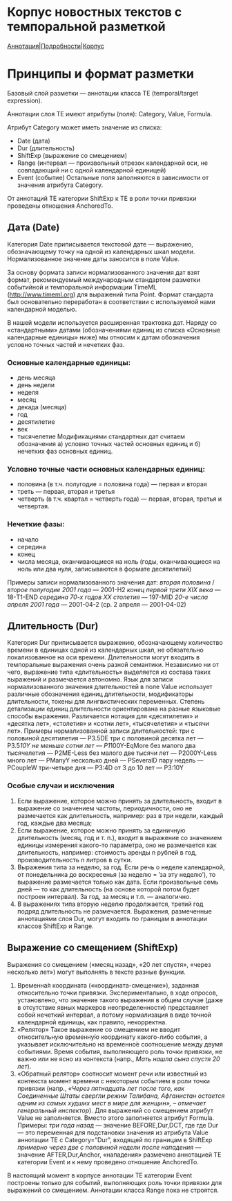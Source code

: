 # Корпус новостных текстов с темпоральной разметкой

[Аннотация](https://yes2helen.github.io/RuTimeCor/index.html)|[Подробности](https://yes2helen.github.io/RuTimeCor/details.html)|[Корпус](https://yes2helen.github.io/RuTimeCor/files.html)

# Принципы и формат разметки
Базовый слой разметки — аннотации класса TE (temporal/target expression).  

Аннотации слоя TE имеют атрибуты (поля): Category, Value, Formula.  

Атрибут Category может иметь значение из списка:
- Date (дата)
- Dur (длительность) 
- ShiftExp (выражение со смещением) 
- Range (интервал — произвольный отрезок календарной оси, не совпадающий ни с одной календарной единицей) 
- Event (событие)
Остальные поля заполняются в зависимости от значения атрибута Category.

От аннотаций TE категории ShiftExp к TE в роли точки привязки проведены отношения AnchoredTo. 
## Дата (Date)
Категория Date приписывается текстовой дате — выражению, обозначающему точку на одной из календарных шкал модели. Нормализованное значение даты заносится в поле Value.  

За основу формата записи нормализованного значения дат взят формат, рекомендуемый международным стандартом разметки событийной и темпоральной информации TimeML (http://www.timeml.org) для выражений типа Point. Формат стандарта был основательно переработан в соответствии с используемой нами календарной моделью. 

В нашей модели используется расширенная трактовка дат. Наряду со «стандартными» датами (обозначениями единиц из списка «Основные календарные единицы» ниже) мы относим к датам обозначения условно точных частей и нечетких фаз. 
### Основные календарные единицы:
- день месяца
- день недели
- неделя
- месяц
- декада (месяца)
- год
- десятилетие 
- век
- тысячелетие
Модификациями стандартных дат считаем обозначения а) условно точных частей основных единиц и б) нечетких фаз основных единиц.
### Условно точные части основных календарных единиц:
- половина (в т.ч. полугодие = половина года) — первая и вторая
- треть — первая, вторая и третья 
- четверть (в т.ч. квартал = четверть года) — первая, вторая, третья и четвертая.
### Нечеткие фазы:
- начало
- середина
- конец 
- числа месяца, оканчивающиеся на ноль (годы, оканчивающиеся на ноль или два нуля, записываются в формате десятилетий)

Примеры записи нормализованного значения дат:
*вторая половина* / *второе полугодие 2001 года* — 2001-H2
*конец первой трети XIX века* — 18-T1-END
*середина 70-х годов XX столетия* — 197-MID
*20-е числа апреля 2001 года* — 2001-04-2 (ср. 2 апреля — 2001-04-02)
## Длительность (Dur)
Категория Dur приписывается выражению, обозначающему количество времени в единицах одной из календарных шкал, не обязательно локализованное на оси времени. 
Длительности могут входить в темпоральные выражения очень разной семантики. Независимо ни от чего, выражение типа «длительность» выделяется из состава таких выражений и размечается автономно. 
Язык для записи нормализованного значения длительностей в поле Value использует различные обозначения единиц длительности, модификаторы длительности, токены для лингвистических переменных. 
Степень детализации единиц длительности ориентирована на разные языковые способы выражения. Различается нотация для «десятилетия» и «десятка лет», «столетия» и «сотни лет», «тысячелетия» и «тысячи лет». 
Примеры нормализованной записи длительностей: 
три с половиной десятилетия — P3.5DE
три с половиной десятка лет — P3.5*10Y
не меньше сотни лет — P1*100Y-EqMore
без малого два тысячелетия — P2ME-Less
без малого две тысячи лет — P2000Y-Less
много лет — PManyY
несколько дней — PSeveralD
пару недель — PCoupleW
три-четыре дня — P3:4D
от 3 до 10 лет — P3:10Y
### Особые случаи и исключения
1. Если выражение, которое можно принять за длительность, входит в выражение со значением частоты, периодичности, оно не размечается как длительность, например: раз в три недели, каждый год, каждые два месяца;
2. Если выражение, которое можно принять за единичную длительность (месяц, год и т. п.), входит в выражение со значением единицы измерения какого-то параметра, оно не размечается как длительность, например: стоимость аренды n рублей в год, производительность n литров в сутки. 
3. Выражения типа за неделю, за год. Если речь о неделе календарной, от понедельника до воскресенья (за неделю = ’за эту неделю’), то выражение размечается только как дата. Если произвольные семь дней — то как длительность (на основе которой потом будет построен интервал). За год, за месяц и т.п. — аналогично. 
4. В выражениях типа вторую неделю продолжается, третий год подряд длительность не  размечается. 
Выражения, размеченные аннотациями слоя Dur, могут входить по границам в аннотации классов ShiftExp и Range. 
## Выражение со смещением (ShiftExp)
Выражения со смещением («месяц назад», «20 лет спустя», «через несколько лет») могут выполнять в тексте разные функции. 
1. Временна́я координата («координата-смещение»), заданная относительно точки привязки. Экспериментально, в ходе опросов, установлено, что значение такого выражения в общем случае (даже в отсутствие явных маркеров неопределенности) представляет собой нечеткий интервал, а потому нормализация в виде точной календарной единицы, как правило, некорректна. 
2. «Релятор»
Такое выражение со смещением не вводит относительную временну́ю координату какого-либо события, а указывает исключительно на временно́е соотношение между двумя событиями. Время события, выполняющего роль точки привязки, не важно или не ясно из контекста (напр., *Мать нашла сына спустя 20 лет*). 
3. «Обратный релятор» соотносит момент речи или известный из контекста момент времени с некоторым событием в роли точки привязки (напр., *«Через пятнадцать лет после того, как Соединенные Штаты свергли режим Талибана, Афганистан остается одним из самых худших мест в мире для женщин», – отмечает генеральный инспектор*).
Для выражений со смещением атрибут Value не заполняется. Вместо этого заполняется атрибут Formula. 
Примеры: 
*три года назад* — значение BEFORE,Dur,DCT, где где Dur — это переменная для подстановки значения из атрибута Value аннотации TE c Category=”Dur”, входящей по границам в ShiftExp
*примерно через две с половиной недели после нападения*  — значение AFTER,Dur,Anchor, «нападения» размечено аннотацией TE категории Event и к нему проведено отношение AnchoredTo.

В настоящий момент в корпусе аннотации TE категории Event построены только для событий, выполняющих роль точки привязки для выражений со смещением. Аннотации класса Range пока не строятся. 


